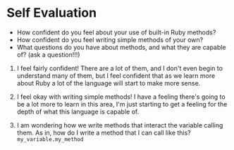# Self Evaluation

- How confident do you feel about your use of built-in Ruby methods?
- How confident do you feel writing simple methods of your own?
- What questions do you have about methods, and what they are capable of? (ask a question!!!)

1. I feel fairly confident! There are a lot of them, and I don't even begin to understand many of them, but I feel confident that as we learn more about Ruby a lot of the language will start to make more sense. 

2. I feel okay with writing simple methods! I have a feeling there's going to be a lot more to learn in this area, I'm just starting to get a feeling for the depth of what this language is capable of. 

3. I am wondering how we write methods that interact the variable calling them. As in, how do I write a method that I can call like this? `my_variable.my_method` 
